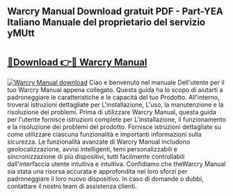 ## Warcry Manual Download gratuit PDF - Part-YEA Italiano Manuale del proprietario del servizio yMUtt

# <h2><a href="http://dfea8n1.blite.top/?on=Warcry+Manual">🔗Download 👉🔴 Warcry Manual</a></h2>

[![Warcry Manual download](https://i.imgur.com/lujVjoI.png)](http://dfea8n1.blite.top/?on=Warcry+Manual)
Ciao e benvenuto nel manuale Dell'utente per il tuo Warcry Manual appena collegato. Questa guida ha lo scopo di aiutarti a padroneggiare le caratteristiche e le capacità del tuo Prodotto. All'interno, troverai istruzioni dettagliate per L'installazione, L'uso, la manutenzione e la risoluzione dei problemi. Prima di utilizzare Warcry Manual, questa guida per l'utente fornisce istruzioni complete per L'installazione, il funzionamento e la risoluzione dei problemi del prodotto. Fornisce istruzioni dettagliate su come utilizzare ciascuna funzionalità e importanti informazioni sulla sicurezza. Le funzionalità avanzate di Warcry Manual includono geolocalizzazione, avvisi intelligenti, temi personalizzabili e sincronizzazione di più dispositivi, tutti facilmente controllabili dall'interfaccia utente intuitiva e intuitiva. Confidiamo che theWarcry Manual sia stata una risorsa accurata e approfondita nei loro sforzi per padroneggiare il loro nuovo dispositivo. In caso di domande o dubbi, contattare il nostro team di assistenza clienti.
